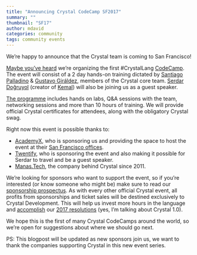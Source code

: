 ```yaml
---
title: "Announcing Crystal CodeCamp SF2017"
summary: ""
thumbnail: "SF17"
author: mdavid
categories: community
tags: community events
---
```


We’re happy to announce that the Crystal team is coming to San Francisco!

[Maybe you’ve heard](https://twitter.com/CrystalLanguage/status/841763640629964800) we’re organizing the first #CrystalLang [CodeCamp](https://codecamp.crystal-lang.org/). The event will consist of a 2 day hands-on training dictated by [Santiago Palladino](https://manas.tech/staff/spalladino/) & [Gustavo Giráldez](https://manas.tech/staff/ggiraldez/), members of the Crystal core team. [Serdar Doğruyol](https://twitter.com/sdogruyol) (creator of [Kemal](http://kemalcr.com/)) will also be joining us as a guest speaker.

[The programme](https://codecamp.crystal-lang.org/#Programme) includes hands on labs, Q&A sessions with the team, networking sessions and more than 10 hours of training. We will provide official Crystal certificates for attendees, along with the obligatory Crystal swag.

Right now this event is possible thanks to:

- [AcademyX](https://www.academyx.com/), who is sponsoring us and providing the space to host the event at their [San Francisco offices](https://www.academyx.com/schedule/san_francisco/).
- [Twentify](http://www.twentify.com/), who is sponsoring the event and also making it possible for Serdar to travel and be a guest speaker.
- [Manas.Tech](http://manas.tech/), the company behind Crystal since 2011.

We’re looking for sponsors who want to support the event, so if you’re interested (or know someone who might be) make sure to read our [sponsorship prospectus](https://codecamp.crystal-lang.org/assets/Crystal-Sponsors-Prospectus-583b3c87b27dce9dc8c1c3554c2bd5ae0fb448f23d78a8f61cb3ae57122a0c77.pdf). As with every other official Crystal event, all profits from sponsorships and ticket sales will be destined exclusively to Crystal Development. This will help us invest more hours in the language and [accomplish](https://crystal-lang.org/2017/02/24/state-of-crystal-at-0.21.html) our [2017 resolutions](https://crystal-lang.org/2016/12/29/crystal-new-year-resolutions-for-2017-1-0.html) (yes, I’m talking about Crystal 1.0).

We hope this is the first of many Crystal CodeCamps around the world, so we’re open for suggestions about where we should go next.

PS: This blogpost will be updated as new sponsors join us, we want to thank the companies supporting Crystal in this new event series.
